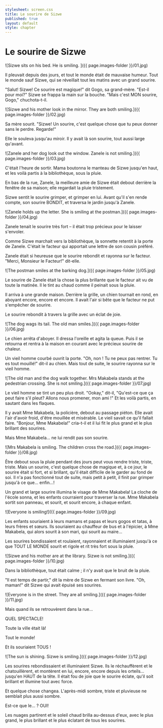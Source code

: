 ```yaml
---
stylesheet: screen.css
title: Le sourire de Sizwe
published: true
layout: default
style: chapter
---
```


# Le sourire de Sizwe

![Sizwe sits on his bed. He is smiling. ]({{ page.images-folder }}/01.jpg)

Il pleuvait depuis des jours, et tout le monde était de mauvaise humeur. Tout le monde sauf Sizwe, qui se réveillait tout les matins avec un grand sourire.

"Salut! Sizwe! Ce sourire est magique!" dit Gogo, sa grand-mère. "Est-il pour moi?" 
Sizwe se frappa la main sur la bouche. "Mais c'est MON sourire, Gogo," chuchota-t-il.

![Sizwe and his mother look in the mirror. They are both smiling.]({{ page.images-folder }}/02.jpg)

Sa mère sourit. "Sizwe! Un sourire, c'est quelque chose que tu peux donner sans le perdre. Regarde!"

Elle le souleva jusqu'au miroir. Il y avait là son sourire, tout aussi large qu'avant.

![Zanele and her dog look out the window. Zanele is not smiling.]({{ page.images-folder }}/03.jpg)

C'était l'heure de sortir. Mama boutonna le manteau de Sizwe jusqu'en haut, et les voilà partis à la bibliothèque, sous la pluie.

En bas de la rue, Zanele, la meilleure amie de Sizwe était debout derrière la fenêtre de sa maison; elle regardait la pluie tristement.

Sizwe sentit le sourire grimper, et grimper en lui. Avant qu'il s'en rende compte, son sourire BONDIT, et traversa le jardin jusqu'à Zanele.

![Zanele holds up the letter. She is smiling at the postman.]({{ page.images-folder }}/04.jpg)

Zanele tenait le sourire très fort – il était trop précieux pour le laisser s'envoler.

Comme Sizwe marchait vers la bibliothèque, la sonnette retentit à la porte de Zanele. C'était le facteur qui apportait une lettre de son cousin préféré.

Zanele était si heureuse que le sourire rebondit et rayonna sur le facteur.
"Merci, Monsieur le Facteur!" dit-elle.

![The postman smiles at the barking dog.]({{ page.images-folder }}/05.jpg)

Le sourire de Zanele était la chose la plus brillante que le facteur ait vu de toute la matinée. Il le tint au chaud comme il peinait sous la pluie.

Il arriva à une grande maison. Derrière la grille, un chien tournait en rond, en aboyant encore, encore et encore. Il avait l'air si bête que le facteur ne put s'empêcher de sourire. 

Le sourire rebondit à travers la grille avec un éclat de joie.

![The dog wags its tail. The old man smiles.]({{ page.images-folder }}/06.jpg)

Le chien arrêta d'aboyer. Il dressa l'oreille et agita la queue. Puis il se retourna et rentra à la maison en courant avec le précieux sourire de chaleur.

Un vieil homme courbé ouvrit la porte. "Oh, non ! Tu ne peux pas rentrer. Tu es tout mouillé!" dit-il au chien. Mais tout de suite, le sourire rayonna sur le vieil homme.

![The old man and the dog walk together. Mrs Makabela stands at the pedestrian crossing. She is not smiling.]({{ page.images-folder }}/07.jpg)

Le vieil homme se tint un peu plus droit. "Ookay," dit-il, "Qu'est-ce que ça peut faire s'il pleut? Allons nous promener, mon ami !" Et les voilà partis, en sautant dans les flaques.

Il y avait Mme Makabela, la policière, debout au passage piéton. Elle avait l'air d'avoir froid, d'être mouillée et misérable. Le vieil savait ce qu'il fallait faire. "Bonjour, Mme Makabela!" cria-t-il et il lui fit le plus grand et le plus brillant des sourires.

Mais Mme Makabela... ne lui rendit pas son sourire.


![Mrs Makabela is smiling. The children cross the road.]({{ page.images-folder }}/08.jpg)

Être debout sous la pluie pendant des jours peut vous rendre triste, triste, triste. 
Mais un sourire, c'est quelque chose de magique et, à ce jour, le sourire était si fort, et si brillant, qu'il était difficile de le garder au fond de soi.
Il n'a pas fonctionné tout de suite, mais petit à petit, il finit par grimper
jusqu'à ce que... enfin...!

Un grand et large sourire illumina le visage de Mme Makabela! La cloche de l'école sonna, et les enfants courraient pour traverser la rue. Mme Makabela sortit son panneau, et sourit, et sourit
encore, à chaque enfant.

![Everyone is smiling!]({{ page.images-folder }}/09.jpg)

Les enfants souriaient à leurs mamans et papas et leurs gogos et tatas, à leurs frères et sœurs. Ils souriaient au chauffeur de bus et à l'épicier, à Mme Makabela, qui alors sourit à son mari, qui sourit au maire...

Les sourires bondissaient et roulaient, rayonnaient et illuminaient jusqu'à ce que TOUT LE MONDE sourit et rigole et rit très fort sous la pluie.

![Sizwe and his mother are at the library. Sizwe is not smiling.]({{ page.images-folder }}/10.jpg)

Dans la bibliothèque, tout était calme ; il n'y avait que le bruit de la pluie.

"Il est temps de partir," dit la mère de Sizwe en fermant son livre.
"Oh, maman!" dit Sizwe qui avait épuisé ses sourires.

![Everyone is in the street. They are all smiling.]({{ page.images-folder }}/11.jpg)

Mais quand ils se retrouvèrent dans la rue... 

QUEL SPECTACLE!

Toute la ville était là!

Tout le monde!

Et ils souriaient TOUS !


![The sun is shining. Sizwe is smiling.]({{ page.images-folder }}/12.jpg)

Les sourires rebondissaient et illuminaient Sizwe. Ils le réchauffèrent et le chatouillèrent, et montèrent en lui, encore, encore depuis les orteils... jusqu'en HAUT de la tête. Il était
fou de joie que le sourire éclate, qu'il soit brillant et illumine tout avec force.

Et quelque chose changea. L'après-midi sombre, triste et pluvieuse ne semblait plus aussi sombre.

Est-ce que le... ? OUI!

Les nuages partirent et le soleil chaud brilla au-dessus d'eux, avec le plus grand, le plus brillant et le plus éclatant de tous les sourires.
